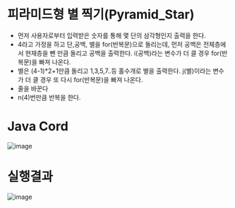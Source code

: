 # 피라미드형 별 찍기(Pyramid_Star)
- 먼저 사용자로부터 입력받은 숫자를 통해 몇 단의 삼각형인지 출력을 한다.
- 4라고 가정을 하고 단,공백, 별을 for(반복문)으로 돌리는데, 먼저 공백은 전체층에서 현재층을 뺀 만큼 돌리고 공백을 출력한다. i(공백)라는 변수가 더 클 경우 for(반복문)을 빠져 나온다.
- 별은 (4-1)*2+1만큼 돌리고 1,3,5,7..등 홀수개로 별을 출력한다. j(별)이라는 변수가 더 클 경우 또 다시 for(반복문)을 빠져 나온다.
- 줄을 바꾼다
- n(4)번만큼 반복을 한다.

# Java Cord
![image](https://user-images.githubusercontent.com/122009563/224211109-c203ed4c-1090-4e41-a792-976347f92b7f.png)

# 실행결과
![image](https://user-images.githubusercontent.com/122009563/224196697-9d559022-2e10-4e85-8e7e-fda55dbdbf10.png)
